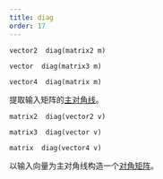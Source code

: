 ```yaml
---
title: diag
order: 17
---
```

`vector2  diag(matrix2 m)`

`vector  diag(matrix3 m)`

`vector4  diag(matrix m)`

提取输入矩阵的[主对角线](http://en.wikipedia.org/wiki/Main_diagonal)。

`matrix2  diag(vector2 v)`

`matrix3  diag(vector v)`

`matrix  diag(vector4 v)`

以输入向量为主对角线构造一个[对角矩阵](http://en.wikipedia.org/wiki/Diagonal_matrix)。

